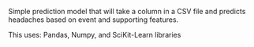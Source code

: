 Simple prediction model that will take a column in a CSV file and predicts headaches based on event and supporting features.  

This uses:
Pandas, Numpy, and SciKit-Learn libraries 

